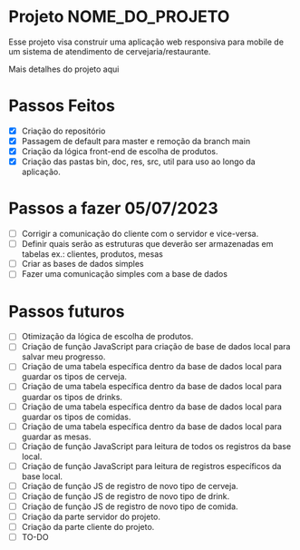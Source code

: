 # Projeto NOME_DO_PROJETO #
Esse projeto visa construir uma aplicação web responsiva para mobile de um sistema de atendimento de cervejaria/restaurante.

Mais detalhes do projeto aqui

# Passos Feitos #
- [X] Criação do repositório
- [X] Passagem de default para master e remoção da branch main
- [X] Criação da lógica front-end de escolha de produtos.
- [X] Criação das pastas bin, doc, res, src, util para uso ao longo da aplicação.

# Passos a fazer 05/07/2023 #
- [ ] Corrigir a comunicação do cliente com o servidor e vice-versa.
- [ ] Definir quais serão as estruturas que deverão ser armazenadas em tabelas ex.: clientes, produtos, mesas
- [ ] Criar as bases de dados simples
- [ ] Fazer uma comunicação simples com a base de dados

# Passos futuros #
- [ ] Otimização da lógica de escolha de produtos.
- [ ] Criação de função JavaScript para criação de base de dados local para salvar meu progresso.
- [ ] Criação de uma tabela específica dentro da base de dados local para guardar os tipos de cerveja.
- [ ] Criação de uma tabela específica dentro da base de dados local para guardar os tipos de drinks.
- [ ] Criação de uma tabela específica dentro da base de dados local para guardar os tipos de comidas.
- [ ] Criação de uma tabela específica dentro da base de dados local para guardar as mesas.
- [ ] Criação de função JavaScript para leitura de todos os registros da base local.
- [ ] Criação de função JavaScript para leitura de registros específicos da base local.
- [ ] Criação de função JS de registro de novo tipo de cerveja.
- [ ] Criação de função JS de registro de novo tipo de drink.
- [ ] Criação de função JS de registro de novo tipo de comida.
- [ ] Criação da parte servidor do projeto.
- [ ] Criação da parte cliente do projeto.
- [ ] TO-DO
